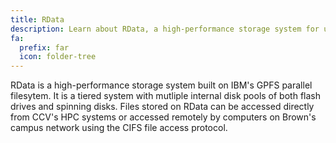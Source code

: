 ```yaml
---
title: RData
description: Learn about RData, a high-performance storage system for use with CCV's HPC systems.
fa:
  prefix: far
  icon: folder-tree
---
```

RData is a high-performance storage system built on IBM's GPFS parallel filesytem. It is a tiered system with mutliple internal disk pools of both flash drives and spinning disks. Files stored on RData can be accessed directly from CCV's HPC systems or accessed remotely by computers on Brown's campus network using the CIFS file access protocol.